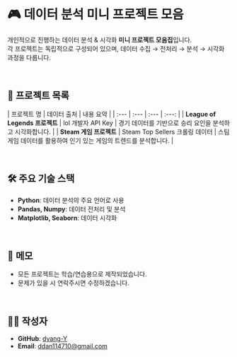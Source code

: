# 🎮 데이터 분석 미니 프로젝트 모음

개인적으로 진행하는 데이터 분석 & 시각화 **미니 프로젝트 모음집**입니다.  
각 프로젝트는 독립적으로 구성되어 있으며, 데이터 수집 → 전처리 → 분석 → 시각화 과정을 다룹니다.  

<br>

## 🚀 프로젝트 목록

| 프로젝트 명 | 데이터 출처 | 내용 요약 |
| :--- | :--- | :--- | :---: |
| **League of Legends 프로젝트** | lol 개발자 API Key | 경기 데이터를 기반으로 승리 요인을 분석하고 시각화합니다. |
| **Steam 게임 프로젝트** | Steam Top Sellers 크롤링 데이터 | 스팀 게임 데이터를 활용하여 인기 있는 게임의 트렌드를 분석합니다. |

<br>

## 🛠️ 주요 기술 스택

- **Python**: 데이터 분석의 주요 언어로 사용
- **Pandas, Numpy**: 데이터 전처리 및 분석
- **Matplotlib, Seaborn**: 데이터 시각화

<br>

## 📌 메모
- 모든 프로젝트는 학습/연습용으로 제작되었습니다.  
- 문제가 있을 시 연락주시면 수정하겠습니다.

<br>

## 🧑‍💻 작성자

- **GitHub**: [dyang-Y](https.github.com/dyang-Y/mini_project)
- **Email**: ddan114710@gmail.com
